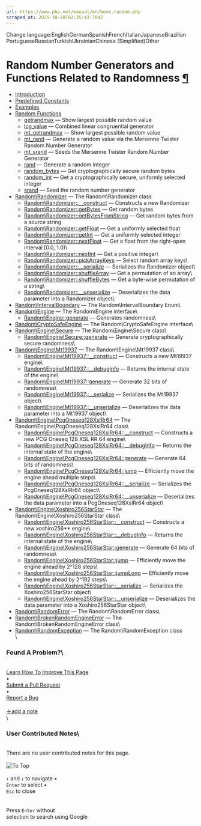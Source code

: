 ```yaml
---
url: https://www.php.net/manual/en/book.random.php
scraped_at: 2025-10-20T02:35:43.704Z
---
```


Change language:EnglishGermanSpanishFrenchItalianJapaneseBrazilian PortugueseRussianTurkishUkrainianChinese (Simplified)Other

# Random Number Generators and Functions Related to Randomness [¶](https://www.php.net/manual/en/book.random.php\#book.random)

- [Introduction](https://www.php.net/manual/en/intro.random.php)
- [Predefined Constants](https://www.php.net/manual/en/random.constants.php)
- [Examples](https://www.php.net/manual/en/random.examples.php)
- [Random Functions](https://www.php.net/manual/en/ref.random.php)
  - [getrandmax](https://www.php.net/manual/en/function.getrandmax.php) — Show largest possible random value
  - [lcg\_value](https://www.php.net/manual/en/function.lcg-value.php) — Combined linear congruential generator
  - [mt\_getrandmax](https://www.php.net/manual/en/function.mt-getrandmax.php) — Show largest possible random value
  - [mt\_rand](https://www.php.net/manual/en/function.mt-rand.php) — Generate a random value via the Mersenne Twister Random Number Generator
  - [mt\_srand](https://www.php.net/manual/en/function.mt-srand.php) — Seeds the Mersenne Twister Random Number Generator
  - [rand](https://www.php.net/manual/en/function.rand.php) — Generate a random integer
  - [random\_bytes](https://www.php.net/manual/en/function.random-bytes.php) — Get cryptographically secure random bytes
  - [random\_int](https://www.php.net/manual/en/function.random-int.php) — Get a cryptographically secure, uniformly selected integer
  - [srand](https://www.php.net/manual/en/function.srand.php) — Seed the random number generator
- [Random\\Randomizer](https://www.php.net/manual/en/class.random-randomizer.php) — The Random\\Randomizer class
  - [Random\\Randomizer::\_\_construct](https://www.php.net/manual/en/random-randomizer.construct.php) — Constructs a new Randomizer
  - [Random\\Randomizer::getBytes](https://www.php.net/manual/en/random-randomizer.getbytes.php) — Get random bytes
  - [Random\\Randomizer::getBytesFromString](https://www.php.net/manual/en/random-randomizer.getbytesfromstring.php) — Get random bytes from a source string
  - [Random\\Randomizer::getFloat](https://www.php.net/manual/en/random-randomizer.getfloat.php) — Get a uniformly selected float
  - [Random\\Randomizer::getInt](https://www.php.net/manual/en/random-randomizer.getint.php) — Get a uniformly selected integer
  - [Random\\Randomizer::nextFloat](https://www.php.net/manual/en/random-randomizer.nextfloat.php) — Get a float from the right-open interval \[0.0, 1.0)\
  - [Random\\Randomizer::nextInt](https://www.php.net/manual/en/random-randomizer.nextint.php) — Get a positive integer\
  - [Random\\Randomizer::pickArrayKeys](https://www.php.net/manual/en/random-randomizer.pickarraykeys.php) — Select random array keys\
  - [Random\\Randomizer::\_\_serialize](https://www.php.net/manual/en/random-randomizer.serialize.php) — Serializes the Randomizer object\
  - [Random\\Randomizer::shuffleArray](https://www.php.net/manual/en/random-randomizer.shufflearray.php) — Get a permutation of an array\
  - [Random\\Randomizer::shuffleBytes](https://www.php.net/manual/en/random-randomizer.shufflebytes.php) — Get a byte-wise permutation of a string\
  - [Random\\Randomizer::\_\_unserialize](https://www.php.net/manual/en/random-randomizer.unserialize.php) — Deserializes the data parameter into a Randomizer object\
- [Random\\IntervalBoundary](https://www.php.net/manual/en/enum.random-intervalboundary.php) — The Random\\IntervalBoundary Enum\
- [Random\\Engine](https://www.php.net/manual/en/class.random-engine.php) — The Random\\Engine interface\
  - [Random\\Engine::generate](https://www.php.net/manual/en/random-engine.generate.php) — Generates randomness\
- [Random\\CryptoSafeEngine](https://www.php.net/manual/en/class.random-cryptosafeengine.php) — The Random\\CryptoSafeEngine interface\
- [Random\\Engine\\Secure](https://www.php.net/manual/en/class.random-engine-secure.php) — The Random\\Engine\\Secure class\
  - [Random\\Engine\\Secure::generate](https://www.php.net/manual/en/random-engine-secure.generate.php) — Generate cryptographically secure randomness\
- [Random\\Engine\\Mt19937](https://www.php.net/manual/en/class.random-engine-mt19937.php) — The Random\\Engine\\Mt19937 class\
  - [Random\\Engine\\Mt19937::\_\_construct](https://www.php.net/manual/en/random-engine-mt19937.construct.php) — Constructs a new Mt19937 engine\
  - [Random\\Engine\\Mt19937::\_\_debugInfo](https://www.php.net/manual/en/random-engine-mt19937.debuginfo.php) — Returns the internal state of the engine\
  - [Random\\Engine\\Mt19937::generate](https://www.php.net/manual/en/random-engine-mt19937.generate.php) — Generate 32 bits of randomness\
  - [Random\\Engine\\Mt19937::\_\_serialize](https://www.php.net/manual/en/random-engine-mt19937.serialize.php) — Serializes the Mt19937 object\
  - [Random\\Engine\\Mt19937::\_\_unserialize](https://www.php.net/manual/en/random-engine-mt19937.unserialize.php) — Deserializes the data parameter into a Mt19937 object\
- [Random\\Engine\\PcgOneseq128XslRr64](https://www.php.net/manual/en/class.random-engine-pcgoneseq128xslrr64.php) — The Random\\Engine\\PcgOneseq128XslRr64 class\
  - [Random\\Engine\\PcgOneseq128XslRr64::\_\_construct](https://www.php.net/manual/en/random-engine-pcgoneseq128xslrr64.construct.php) — Constructs a new PCG Oneseq 128 XSL RR 64 engine\
  - [Random\\Engine\\PcgOneseq128XslRr64::\_\_debugInfo](https://www.php.net/manual/en/random-engine-pcgoneseq128xslrr64.debuginfo.php) — Returns the internal state of the engine\
  - [Random\\Engine\\PcgOneseq128XslRr64::generate](https://www.php.net/manual/en/random-engine-pcgoneseq128xslrr64.generate.php) — Generate 64 bits of randomness\
  - [Random\\Engine\\PcgOneseq128XslRr64::jump](https://www.php.net/manual/en/random-engine-pcgoneseq128xslrr64.jump.php) — Efficiently move the engine ahead multiple steps\
  - [Random\\Engine\\PcgOneseq128XslRr64::\_\_serialize](https://www.php.net/manual/en/random-engine-pcgoneseq128xslrr64.serialize.php) — Serializes the PcgOneseq128XslRr64 object\
  - [Random\\Engine\\PcgOneseq128XslRr64::\_\_unserialize](https://www.php.net/manual/en/random-engine-pcgoneseq128xslrr64.unserialize.php) — Deserializes the data parameter into a PcgOneseq128XslRr64 object\
- [Random\\Engine\\Xoshiro256StarStar](https://www.php.net/manual/en/class.random-engine-xoshiro256starstar.php) — The Random\\Engine\\Xoshiro256StarStar class\
  - [Random\\Engine\\Xoshiro256StarStar::\_\_construct](https://www.php.net/manual/en/random-engine-xoshiro256starstar.construct.php) — Constructs a new xoshiro256\*\* engine\
  - [Random\\Engine\\Xoshiro256StarStar::\_\_debugInfo](https://www.php.net/manual/en/random-engine-xoshiro256starstar.debuginfo.php) — Returns the internal state of the engine\
  - [Random\\Engine\\Xoshiro256StarStar::generate](https://www.php.net/manual/en/random-engine-xoshiro256starstar.generate.php) — Generate 64 bits of randomness\
  - [Random\\Engine\\Xoshiro256StarStar::jump](https://www.php.net/manual/en/random-engine-xoshiro256starstar.jump.php) — Efficiently move the engine ahead by 2^128 steps\
  - [Random\\Engine\\Xoshiro256StarStar::jumpLong](https://www.php.net/manual/en/random-engine-xoshiro256starstar.jumplong.php) — Efficiently move the engine ahead by 2^192 steps\
  - [Random\\Engine\\Xoshiro256StarStar::\_\_serialize](https://www.php.net/manual/en/random-engine-xoshiro256starstar.serialize.php) — Serializes the Xoshiro256StarStar object\
  - [Random\\Engine\\Xoshiro256StarStar::\_\_unserialize](https://www.php.net/manual/en/random-engine-xoshiro256starstar.unserialize.php) — Deserializes the data parameter into a Xoshiro256StarStar object\
- [Random\\RandomError](https://www.php.net/manual/en/class.random-randomerror.php) — The Random\\RandomError class\
- [Random\\BrokenRandomEngineError](https://www.php.net/manual/en/class.random-brokenrandomengineerror.php) — The Random\\BrokenRandomEngineError class\
- [Random\\RandomException](https://www.php.net/manual/en/class.random-randomexception.php) — The Random\\RandomException class\
\
### Found A Problem?\
\
[Learn How To Improve This Page](https://github.com/php/doc-base/blob/master/README.md "This will take you to our contribution guidelines on GitHub")\
•\
[Submit a Pull Request](https://github.com/php/doc-en/blob/master/reference/random/book.xml)\
•\
[Report a Bug](https://github.com/php/doc-en/issues/new?body=From%20manual%20page:%20https:%2F%2Fphp.net%2Fbook.random%0A%0A---)\
\
[＋add a note](https://www.php.net/manual/add-note.php?sect=book.random&repo=en&redirect=https://www.php.net/manual/en/book.random.php)\
\
### User Contributed Notes\
\
There are no user contributed notes for this page.\
\
![To Top](https://www.php.net/images/to-top@2x.png)\
\
`↑` and `↓` to navigate •\
`Enter` to select •\
`Esc` to close\
\
\
Press `Enter` without\
selection to search using Google